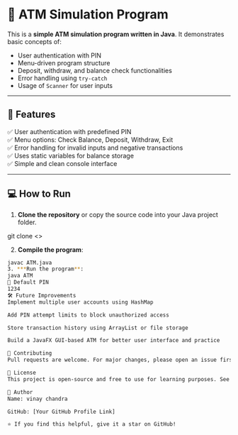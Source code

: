 # 🏧 ATM Simulation Program

This is a **simple ATM simulation program written in Java**. It demonstrates basic concepts of:

- User authentication with PIN
- Menu-driven program structure
- Deposit, withdraw, and balance check functionalities
- Error handling using `try-catch`
- Usage of `Scanner` for user inputs

---

## 📌 **Features**

✅ User authentication with predefined PIN  
✅ Menu options: Check Balance, Deposit, Withdraw, Exit  
✅ Error handling for invalid inputs and negative transactions  
✅ Uses static variables for balance storage  
✅ Simple and clean console interface

---

## 💻 **How to Run**

1. **Clone the repository** or copy the source code into your Java project folder.

git clone <>

2. **Compile the program**:

```bash
javac ATM.java
3. ***Run the program**:
java ATM
🔑 Default PIN
1234
🛠️ Future Improvements
Implement multiple user accounts using HashMap

Add PIN attempt limits to block unauthorized access

Store transaction history using ArrayList or file storage

Build a JavaFX GUI-based ATM for better user interface and practice

🤝 Contributing
Pull requests are welcome. For major changes, please open an issue first to discuss what you would like to change.

📄 License
This project is open-source and free to use for learning purposes. See LICENSE for more details.

🙌 Author
Name: vinay chandra

GitHub: [Your GitHub Profile Link]

⭐ If you find this helpful, give it a star on GitHub!

